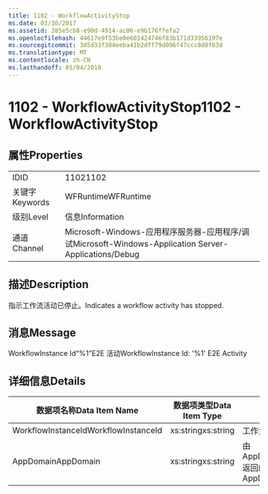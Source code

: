 ```yaml
---
title: 1102 - WorkflowActivityStop
ms.date: 03/30/2017
ms.assetid: 285e5cb8-e90d-4914-ac06-e9b176ffefa2
ms.openlocfilehash: 44617e9f53be0e601424746f83b171d33956197e
ms.sourcegitcommit: 3d5d33f384eeba41b2dff79d096f47ccc8d8f03d
ms.translationtype: MT
ms.contentlocale: zh-CN
ms.lasthandoff: 05/04/2018
---
```

# <a name="1102---workflowactivitystop"></a><span data-ttu-id="5fa99-102">1102 - WorkflowActivityStop</span><span class="sxs-lookup"><span data-stu-id="5fa99-102">1102 - WorkflowActivityStop</span></span>
## <a name="properties"></a><span data-ttu-id="5fa99-103">属性</span><span class="sxs-lookup"><span data-stu-id="5fa99-103">Properties</span></span>  
  
|||  
|-|-|  
|<span data-ttu-id="5fa99-104">ID</span><span class="sxs-lookup"><span data-stu-id="5fa99-104">ID</span></span>|<span data-ttu-id="5fa99-105">1102</span><span class="sxs-lookup"><span data-stu-id="5fa99-105">1102</span></span>|  
|<span data-ttu-id="5fa99-106">关键字</span><span class="sxs-lookup"><span data-stu-id="5fa99-106">Keywords</span></span>|<span data-ttu-id="5fa99-107">WFRuntime</span><span class="sxs-lookup"><span data-stu-id="5fa99-107">WFRuntime</span></span>|  
|<span data-ttu-id="5fa99-108">级别</span><span class="sxs-lookup"><span data-stu-id="5fa99-108">Level</span></span>|<span data-ttu-id="5fa99-109">信息</span><span class="sxs-lookup"><span data-stu-id="5fa99-109">Information</span></span>|  
|<span data-ttu-id="5fa99-110">通道</span><span class="sxs-lookup"><span data-stu-id="5fa99-110">Channel</span></span>|<span data-ttu-id="5fa99-111">Microsoft-Windows-应用程序服务器-应用程序/调试</span><span class="sxs-lookup"><span data-stu-id="5fa99-111">Microsoft-Windows-Application Server-Applications/Debug</span></span>|  
  
## <a name="description"></a><span data-ttu-id="5fa99-112">描述</span><span class="sxs-lookup"><span data-stu-id="5fa99-112">Description</span></span>  
 <span data-ttu-id="5fa99-113">指示工作流活动已停止。</span><span class="sxs-lookup"><span data-stu-id="5fa99-113">Indicates a workflow activity has stopped.</span></span>  
  
## <a name="message"></a><span data-ttu-id="5fa99-114">消息</span><span class="sxs-lookup"><span data-stu-id="5fa99-114">Message</span></span>  
 <span data-ttu-id="5fa99-115">WorkflowInstance Id“%1”E2E 活动</span><span class="sxs-lookup"><span data-stu-id="5fa99-115">WorkflowInstance Id: '%1' E2E Activity</span></span>  
  
## <a name="details"></a><span data-ttu-id="5fa99-116">详细信息</span><span class="sxs-lookup"><span data-stu-id="5fa99-116">Details</span></span>  
  
|<span data-ttu-id="5fa99-117">数据项名称</span><span class="sxs-lookup"><span data-stu-id="5fa99-117">Data Item Name</span></span>|<span data-ttu-id="5fa99-118">数据项类型</span><span class="sxs-lookup"><span data-stu-id="5fa99-118">Data Item Type</span></span>|<span data-ttu-id="5fa99-119">描述</span><span class="sxs-lookup"><span data-stu-id="5fa99-119">Description</span></span>|  
|--------------------|--------------------|-----------------|  
|<span data-ttu-id="5fa99-120">WorkflowInstanceId</span><span class="sxs-lookup"><span data-stu-id="5fa99-120">WorkflowInstanceId</span></span>|<span data-ttu-id="5fa99-121">xs:string</span><span class="sxs-lookup"><span data-stu-id="5fa99-121">xs:string</span></span>|<span data-ttu-id="5fa99-122">工作流实例 ID。</span><span class="sxs-lookup"><span data-stu-id="5fa99-122">The workflow instance id.</span></span>|  
|<span data-ttu-id="5fa99-123">AppDomain</span><span class="sxs-lookup"><span data-stu-id="5fa99-123">AppDomain</span></span>|<span data-ttu-id="5fa99-124">xs:string</span><span class="sxs-lookup"><span data-stu-id="5fa99-124">xs:string</span></span>|<span data-ttu-id="5fa99-125">由 AppDomain.CurrentDomain.FriendlyName 返回的字符串。</span><span class="sxs-lookup"><span data-stu-id="5fa99-125">The string returned by AppDomain.CurrentDomain.FriendlyName.</span></span>|
